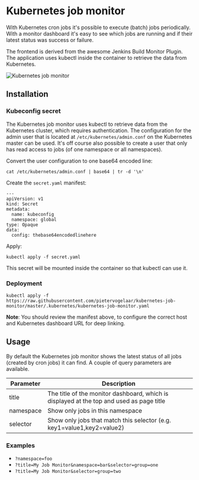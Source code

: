 # Kubernetes job monitor

With Kubernetes cron jobs it's possible to execute (batch) jobs periodically. With a monitor dashboard it's
easy to see which jobs are running and if their latest status was success or failure.

The frontend is derived from the awesome Jenkins Build Monitor Plugin. The application uses kubectl inside
the container to retrieve the data from Kubernetes.

![Kubernetes job monitor](https://raw.githubusercontent.com/pietervogelaar/kubernetes-job-monitor/master/docs/kubernetes-job-monitor.png)

## Installation

### Kubeconfig secret

The Kubernetes job monitor uses kubectl to retrieve data from the Kubernetes cluster, which requires authentication.
The configuration for the admin user that is located at `/etc/kubernetes/admin.conf` on the Kubernetes master can be
used. It's off course also possible to create a user that only has read access to jobs (of one namespace or
all namespaces).

Convert the user configuration to one base64 encoded line:

    cat /etc/kubernetes/admin.conf | base64 | tr -d '\n'

Create the `secret.yaml` manifest:
    
    ---
    apiVersion: v1
    kind: Secret
    metadata:
      name: kubeconfig
      namespace: global
    type: Opaque
    data:
      config: thebase64encodedlinehere

Apply:

    kubectl apply -f secret.yaml

This secret will be mounted inside the container so that kubectl can use it.

### Deployment

    kubectl apply -f https://raw.githubusercontent.com/pietervogelaar/kubernetes-job-monitor/master/.kubernetes/kubernetes-job-monitor.yaml

**Note**: You should review the manifest above, to configure the correct host and Kubernetes dashboard URL for
deep linking.

## Usage

By default the Kubernetes job monitor shows the latest status of all jobs (created by cron jobs) it can find. A couple
of query parameters are available.

| Parameter | Description |
| --- | --- |
| title | The title of the monitor dashboard, which is displayed at the top and used as page title
| namespace | Show only jobs in this namespace
| selector | Show only jobs that match this selector (e.g. key1=value1,key2=value2)

### Examples

- `?namespace=foo`
- `?title=My Job Monitor&namespace=bar&selector=group=one`
- `?title=My Job Monitor&selector=group=two`
